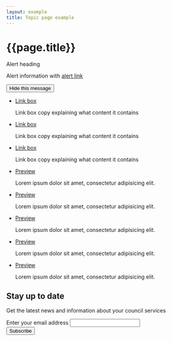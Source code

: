 ```yaml
---
layout: example
title: Topic page example
---
```


# {{page.title}}

<div class="alert info" id="tab-two">
  <div class="alert-icon">
    <span class="fas fa-info-circle"></span>
  </div>
  <div class="alert-text">
    <div class="section-heading">Alert heading</div>
    <p>Alert information with <a href="#">alert link</a></p>
    <button class="text" type="button" onclick="toggle_visibility('tab-two');">Hide this message</button>
  </div>
</div>

<ul class="link-boxes">
  <li class="link-box">
    <div class="link-content">
      <a href="#" class="sub-section-heading">Link box</a>
        <p>Link box copy explaining what content it contains</p>
    </div>
  </li>
  <li class="link-box">
    <div class="link-content">
      <a href="#" class="sub-section-heading">Link box</a>
        <p>Link box copy explaining what content it contains</p>
    </div>
  </li>
  <li class="link-box">
    <div class="link-content">
      <a href="#" class="sub-section-heading">Link box</a>
        <p>Link box copy explaining what content it contains</p>
    </div>
  </li>
</ul>

<div class="preview-list">
  <ul>
    <li>
      <a href="#">Preview</a>
      <p>Lorem ipsum dolor sit amet, consectetur adipisicing elit.</p></li>
    <li>
      <a href="#">Preview</a>
      <p>Lorem ipsum dolor sit amet, consectetur adipisicing elit.</p></li>
    <li>
      <a href="#">Preview</a>
      <p>Lorem ipsum dolor sit amet, consectetur adipisicing elit.</p></li>
    <li>
      <a href="#">Preview</a>
      <p>Lorem ipsum dolor sit amet, consectetur adipisicing elit.</p></li>
    <li>
      <a href="#">Preview</a>
      <p>Lorem ipsum dolor sit amet, consectetur adipisicing elit.</p></li>
  </ul>
</div>

<section class="signup" role="form" aria-label="Subscribe to email">
  <h2 class="section-heading">Stay up to date</h2>
  <p>Get the latest news and information about your council services</p>
  <form action="/search" method="get" class="form">
    <div class="group">
      <div class="signup-input">
        <label for="email">Enter your email address
          <input type="text" id="email" name="email" autocomplete="off">
        </label>
      </div>
      <div class="signup-button" id="submitYourEmailAddress">
        <button type="submit" class="button subscribe">Subscribe</button>
      </div>
    </div>
  </form>
</section>